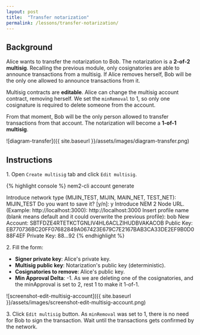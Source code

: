 ```yaml
---
layout: post
title:  "Transfer notarization"
permalink: /lessons/transfer-notarization/
---
```


## Background

Alice wants to transfer the notarization to Bob. The notarization is a **2-of-2 multisig**. Recalling the previous module, only cosignatories are able to announce transactions from a multisig. If Alice removes herself, Bob will be the only one allowed to announce transactions from it.

Multisig contracts are **editable**. Alice can change the multisig account contract, removing herself. We set the ``minRemoval`` to 1, so only one cosignature is required to delete someone from the account.

From that moment, Bob will be the only person allowed to transfer transactions from that account. The notarization will become a **1-of-1 multisig**.

![diagram-transfer]({{ site.baseurl }}/assets/images/diagram-transfer.png)

## Instructions

1\. Open ``Create multisig`` tab and click ``Edit multisig``. 

{% highlight console %}
nem2-cli account generate

Introduce network type (MIJIN_TEST, MIJIN, MAIN_NET, TEST_NET): MIJIN_TEST
Do you want to save it? [y/n]: y
Introduce NEM 2 Node URL. (Example: http://localhost:3000): http://localhost:3000
Insert profile name (blank means default and it could overwrite the previous profile): bob
New Account:    SBTFDZE4RTETKCTGNLIV4HL6ACLZIHUDBVAKACOB
Public Key:     EB770736BC20FF07682849A067423E679C7E2167BAB3CA33DE2EF9B0D088F4EF
Private Key:    88...92
{% endhighlight %}

2\. Fill the form:

* **Signer private key**: Alice's private key.
* **Multisig public key**: Notarization's public key (deterministic).
* **Cosignatories to remove**: Alice's public key.
* **Min Approval Delta**: -1. As we are deleting one of the cosignatories, and the minApproval is set to 2, rest 1 to make it 1-of-1. 

![screenshot-edit-multisig-account]({{ site.baseurl }}/assets/images/screenshot-edit-multisig-account.png)


3\. Click ``Edit multisig`` button. As ``minRemoval`` was set to 1, there is no need for Bob to sign the transaction. Wait until the transactions gets confirmed by the network.
